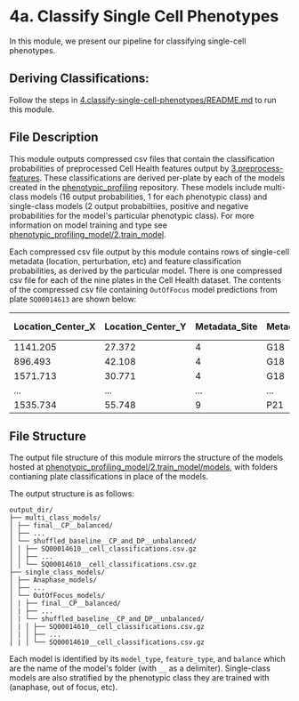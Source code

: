 # 4a. Classify Single Cell Phenotypes

In this module, we present our pipeline for classifying single-cell phenotypes.

## Deriving Classifications:

Follow the steps in [4.classify-single-cell-phenotypes/README.md](../README.md) to run this module.

## File Description

This module outputs compressed csv files that contain the classification probabilities of preprocessed Cell Health features output by [3.preprocess-features](../../3.preprocess-features/).
These classifications are derived per-plate by each of the models created in the [phenotypic_profiling](https://github.com/WayScience/phenotypic_profiling_model) repository.
These models include multi-class models (16 output probabilities, 1 for each phenotypic class) and single-class models (2 output probabiltiies, positive and negative probabilities for the model's particular phenotypic class).
For more information on model training and type see [phenotypic_profiling_model/2.train_model](https://github.com/WayScience/phenotypic_profiling_model/tree/main/2.train_model).

Each compressed csv file output by this module contains rows of single-cell metadata (location, perturbation, etc) and feature classification probabilities, as derived by the particular model.
There is one compressed csv file for each of the nine plates in the Cell Health dataset.
The contents of the compressed csv file containing `OutOfFocus` model predictions from plate `SQ00014613` are shown below:

| Location_Center_X | Location_Center_Y | Metadata_Site | Metadata_Well | Metadata_Plate | Metadata_Plate_Map_Name | Metadata_Reagent | OutOfFocus | OutOfFocus Negative |
|-------------------|-------------------|---------------|---------------|----------------|--------------------------|------------------|------------|---------------------|
| 1141.205          | 27.372            | 4             | G18           | SQ00014613     | SQ00014613_G18_04        | ARID1B-2         | 0.123      | 0.877               |
| 896.493           | 42.108            | 4             | G18           | SQ00014613     | SQ00014613_G18_04        | ARID1B-2         | 0.194      | 0.806               |
| 1571.713          | 30.771            | 4             | G18           | SQ00014613     | SQ00014613_G18_04        | ARID1B-2         | 0.191      | 0.809               |
| ...          | ...            | ...             | ...           | ...     | ...        | ...         | ...      | ...               |
| 1535.734          | 55.748            | 9             | P21           | SQ00014613     | SQ00014613_P21_09        | PSMA1-1         | 0.385      | 0.615               |

## File Structure

The output file structure of this module mirrors the structure of the models hosted at [phenotypic_profiling_model/2.train_model/models](https://github.com/WayScience/phenotypic_profiling_model/tree/main/2.train_model/models), with folders contianing plate classifications in place of the models.

The output structure is as follows:

```
output_dir/
├── multi_class_models/
│ ├── final__CP__balanced/
│ ├── ...
│ └── shuffled_baseline__CP_and_DP__unbalanced/
│ │ ├── SQ00014610__cell_classifications.csv.gz
│ │ ├── ...
│ │ └── SQ00014610__cell_classifications.csv.gz
├── single_class_models/
│ ├── Anaphase_models/
│ ├── ...
│ └── OutOfFocus_models/
│ | ├── final__CP__balanced/
│ | ├── ...
│ | └── shuffled_baseline__CP_and_DP__unbalanced/
│ | │ ├── SQ00014610__cell_classifications.csv.gz
│ | │ ├── ...
│ | │ └── SQ00014610__cell_classifications.csv.gz
```

Each model is identified by its `model_type`, `feature_type`, and `balance` which are the name of the model's folder (with `__` as a delimiter).
Single-class models are also stratified by the phenotypic class they are trained with (anaphase, out of focus, etc).